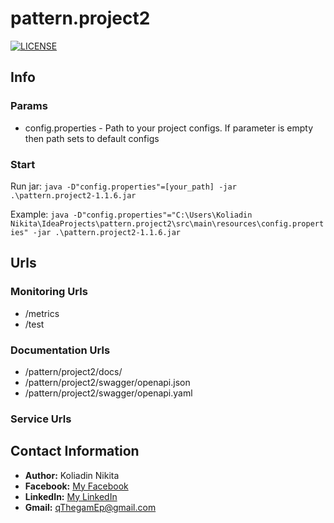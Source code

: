 # pattern.project2

[![LICENSE](https://img.shields.io/badge/LICENSE-Apache%202.0-blue.svg)](LICENSE)

## Info

### Params

* config.properties - Path to your project configs. If parameter is empty then path sets to default configs

### Start

Run jar: `java -D"config.properties"=[your_path] -jar .\pattern.project2-1.1.6.jar`

Example: `java -D"config.properties"="C:\Users\Koliadin Nikita\IdeaProjects\pattern.project2\src\main\resources\config.properties" -jar .\pattern.project2-1.1.6.jar`

## Urls

### Monitoring Urls

* /metrics
* /test

### Documentation Urls

* /pattern/project2/docs/
* /pattern/project2/swagger/openapi.json
* /pattern/project2/swagger/openapi.yaml

### Service Urls

## Contact Information
* **Author:** Koliadin Nikita
* **Facebook:** [My Facebook](https://www.facebook.com/koliadin.nikita)
* **LinkedIn:** [My LinkedIn](https://www.linkedin.com/in/nikita-koliadin-b24361174/)
* **Gmail:** qThegamEp@gmail.com
